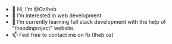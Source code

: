 - 👋 Hi, I’m @OzIheb
- 👀 I’m interested in web development
- 🌱 I’m currently learning full stack development with the help of "theodinproject" website.
- 📫 Feel free to contact me on fb (Iheb oz)

